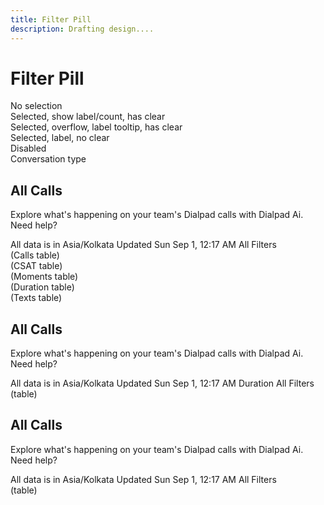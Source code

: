 ```yaml
---
title: Filter Pill
description: Drafting design....
---
```


<div class="rgeerqweerqwe">
  <h1 class="d-headline--xxl d-mb8">Filter Pill</h1>
  <dt-stack gap="600">
    <div class="d-p16 d-bgc-secondary d-bar8">
      <dt-stack direction="row" gap="500">
        <div>
          <div class="d-label--sm d-mb8">No selection</div>
          <span class="d-filter-pill">
            <dt-popover :open="onOpen" placement="bottom-start" fallbackPlacements="top-start" :modal="false">
              <template #anchor>
                <dt-button size="sm" class="d-filter-pill__primary" kind="muted" importance="outlined" icon-position="right">
                  <span class="d-filter-pill__label">
                    <span class="d-filter-pill__label-alpha">Channel</span>
                  </span>
                  <template #icon>
                    <dt-icon name="chevron-down" size="200" />
                  </template>
                </dt-button>
              </template>
              <template #content>
                <div class="d-ta-center d-px32 d-py64 d-fc-tertiary d-body--sm">
                  Popover or maybe Dropdown asdf
                </div>
              </template>
            </dt-popover>
          </span>
        </div>
        <div>
          <div class="d-label--sm d-mb8">Selected, show label/count, has clear</div>
          <span class="d-filter-pill d-filter-pill--selected">
            <dt-popover :open="onOpen" placement="bottom-start" fallbackPlacements="top-start" :modal="false">
              <template #anchor>
                <dt-button size="sm" class="d-filter-pill__primary d-filter-pill__primary--selected d-filter-pill__primary--has-clear" kind="muted" importance="outlined" icon-position="right">
                  <span class="d-filter-pill__label">
                    <span class="d-filter-pill__label-alpha">Contact Centers</span>
                    <span class="d-filter-pill__label-omega">89</span>
                  </span>
                  <template #icon>
                    <dt-icon name="chevron-down" size="200" />
                  </template>
                </dt-button>
              </template>
              <template #content>
                <div class="d-ta-center d-px32 d-py64 d-fc-tertiary d-body--sm">
                  Popover or maybe Dropdown
                </div>
              </template>
            </dt-popover>
            <dt-button onclick="alert('• Remove clear button\n• Remove `--selected` and `--has-clear`\n• Revert text label')" size="sm" class="d-filter-pill__clear d-filter-pill__clear--selected" kind="muted" importance="outlined" v-dt-tooltip="`Remove`">
              <template #icon>
                <dt-icon name="close" size="200" />
              </template>
            </dt-button>
          </span>
        </div>
        <div>
          <div class="d-label--sm d-mb8">Selected, overflow, label tooltip, has clear</div>
          <span class="d-filter-pill d-filter-pill--selected">
            <dt-popover :open="onOpen" placement="bottom-start" fallbackPlacements="top-start" :modal="false">
              <template #anchor>
                <dt-button size="sm" class="d-filter-pill__primary d-filter-pill__primary--selected d-filter-pill__primary--has-clear" kind="muted" importance="outlined" icon-position="right" v-dt-tooltip="`Disposition`">
                  <span class="d-filter-pill__label">
                    <span class="d-filter-pill__label-alpha">Merchandise Question (e.g. Size, Fit, etc)</span>
                  </span>
                  <template #icon>
                    <dt-icon name="chevron-down" size="200" />
                  </template>
                </dt-button>
              </template>
              <template #content>
                <div class="d-ta-center d-px32 d-py64 d-fc-tertiary d-body--sm">
                  Popover or maybe Dropdown
                </div>
              </template>
            </dt-popover>
            <dt-button onclick="alert('• Remove clear button\n• Remove `--selected` and `--has-clear`\n• Revert text label')" size="sm" class="d-filter-pill__clear d-filter-pill__clear--selected" kind="muted" importance="outlined" v-dt-tooltip="`Remove`">
              <template #icon>
                <dt-icon name="close" size="200" />
              </template>
            </dt-button>
          </span>
        </div>
        <div>
          <div class="d-label--sm d-mb8">Selected, label, no clear</div>
          <span class="d-filter-pill d-filter-pill--selected">
            <dt-dropdown navigation-type="arrow-keys" placement="bottom-start" fallbackPlacements="top-start" :modal="false">
              <template #anchor="{ attrs }">
                <dt-button size="sm" class="d-filter-pill__primary d-filter-pill__primary--selected" kind="muted" importance="outlined" icon-position="right" v-dt-tooltip="`Call source`">
                  <span class="d-filter-pill__label">
                    <span class="d-filter-pill__label-alpha">Internal and external</span>
                  </span>
                  <template #icon>
                    <dt-icon name="chevron-down" size="200" />
                  </template>
                </dt-button>
              </template>
              <template #list="{ close }">
                <dt-list-item
                  v-for="(item) in items"
                  :key="item.id"
                  role="menuitem"
                  :navigation-type="arrow-keys"
                  @click="close"
                >
                  {{ item.name }}
                </dt-list-item>
              </template>
            </dt-dropdown>
          </span>
        </div>
        <div>
          <div class="d-label--sm d-mb8">Disabled</div>
          <span class="d-filter-pill d-c-not-allowed">
            <dt-button size="sm" class="d-filter-pill__primary d-btn--disabled" aria-disabled="true" kind="muted" importance="outlined" icon-position="right" v-dt-tooltip="`Conversation type is disabled because selected filters only work with calls.`">
              <span class="d-filter-pill__label">
                <span class="d-filter-pill__label-alpha">Conversation type</span>
              </span>
              <template #icon>
                <dt-icon name="chevron-down" size="200" />
              </template>
            </dt-button>
          </span>
        </div>
      </dt-stack>
    </div>
    <dt-stack gap="500">
      <dt-stack>
        <h2 class="d-headline--xl">All Calls</h2>
        <dt-stack gap="400">
          <p class="d-body--md">Explore what's happening on your team's Dialpad calls with <dt-link href="link.html">Dialpad Ai</dt-link>. <dt-link href="link.html">Need help?</dt-link></p>
          <dt-stack direction="row" gap="300" class="d-body--sm d-fc-tertiary" as="p">
            <span v-dt-tooltip="`Aerolab's time zone setting`" tabindex="0" class="d-td-dotted">All data is in Asia/Kolkata</span>
            <span>Updated Sun Sep 1, 12:17 AM</span>
          </dt-stack>
        </dt-stack>
      </dt-stack>
      <dt-stack direction="row" gap="400" class="d-fw-wrap">
        <span class="d-filter-pill">
          <dt-popover :open="onOpen" placement="bottom-start" fallbackPlacements="top-start" :modal="false">
            <template #anchor>
              <dt-button size="sm" class="d-filter-pill__primary" kind="muted" importance="outlined" icon-position="right">
                <span class="d-filter-pill__label">
                  <span class="d-filter-pill__label-alpha">Location</span>
                </span>
                <template #icon>
                  <dt-icon name="chevron-down" size="200" />
                </template>
              </dt-button>
            </template>
            <template #content>
              <div class="d-ta-center d-px32 d-py64 d-fc-tertiary d-body--sm">
                Popover or maybe Dropdown asdf
              </div>
            </template>
          </dt-popover>
        </span>
        <span class="d-filter-pill">
          <dt-popover :open="onOpen" placement="bottom-start" fallbackPlacements="top-start" :modal="false">
            <template #anchor>
              <dt-button size="sm" class="d-filter-pill__primary" kind="muted" importance="outlined" icon-position="right">
                <span class="d-filter-pill__label">
                  <span class="d-filter-pill__label-alpha">Timeframe</span>
                </span>
                <template #icon>
                  <dt-icon name="chevron-down" size="200" />
                </template>
              </dt-button>
            </template>
            <template #content>
              <div class="d-ta-center d-px32 d-py64 d-fc-tertiary d-body--sm">
                Popover or maybe Dropdown asdf
              </div>
            </template>
          </dt-popover>
        </span>
        <span class="d-filter-pill">
          <dt-popover :open="onOpen" placement="bottom-start" fallbackPlacements="top-start" :modal="false">
            <template #anchor>
              <dt-button size="sm" class="d-filter-pill__primary" kind="muted" importance="outlined" icon-position="right">
                <span class="d-filter-pill__label">
                  <span class="d-filter-pill__label-alpha">Keyword</span>
                </span>
                <template #icon>
                  <dt-icon name="chevron-down" size="200" />
                </template>
              </dt-button>
            </template>
            <template #content>
              <div class="d-ta-center d-px32 d-py64 d-fc-tertiary d-body--sm">
                Popover or maybe Dropdown asdf
              </div>
            </template>
          </dt-popover>
        </span>
        <span class="d-filter-pill">
          <dt-popover :open="onOpen" placement="bottom-start" fallbackPlacements="top-start" :modal="false">
            <template #anchor>
              <dt-button size="sm" class="d-filter-pill__primary" kind="muted" importance="outlined" icon-position="right">
                <span class="d-filter-pill__label">
                  <span class="d-filter-pill__label-alpha">Moment</span>
                </span>
                <template #icon>
                  <dt-icon name="chevron-down" size="200" />
                </template>
              </dt-button>
            </template>
            <template #content>
              <div class="d-ta-center d-px32 d-py64 d-fc-tertiary d-body--sm">
                Popover or maybe Dropdown asdf
              </div>
            </template>
          </dt-popover>
        </span>
        <span class="d-filter-pill">
          <dt-popover :open="onOpen" placement="bottom-start" fallbackPlacements="top-start" :modal="false">
            <template #anchor>
              <dt-button size="sm" class="d-filter-pill__primary" kind="muted" importance="outlined" icon-position="right">
                <span class="d-filter-pill__label">
                  <span class="d-filter-pill__label-alpha">Duration</span>
                </span>
                <template #icon>
                  <dt-icon name="chevron-down" size="200" />
                </template>
              </dt-button>
            </template>
            <template #content>
              <div class="d-ta-center d-px32 d-py64 d-fc-tertiary d-body--sm">
                Popover or maybe Dropdown asdf
              </div>
            </template>
          </dt-popover>
        </span>
        <span class="d-filter-pill">
          <dt-popover :open="onOpen" placement="bottom-start" fallbackPlacements="top-start" :modal="false">
            <template #anchor>
              <dt-button size="sm" class="d-filter-pill__primary" kind="muted" importance="outlined" icon-position="right">
                <span class="d-filter-pill__label">
                  <span class="d-filter-pill__label-alpha">Call source</span>
                </span>
                <template #icon>
                  <dt-icon name="chevron-down" size="200" />
                </template>
              </dt-button>
            </template>
            <template #content>
              <div class="d-ta-center d-px32 d-py64 d-fc-tertiary d-body--sm">
                Popover or maybe Dropdown asdf
              </div>
            </template>
          </dt-popover>
        </span>
        <dt-button size="sm" kind="muted" importance="clear">
          All Filters
        </dt-button>
      </dt-stack>
      <div hidden>
        <dt-stack direction="row" gap="500" class="d-d-inline-flex d-fw-nowrap d-bgc-warning d-jc-space-between d-px8 d-py2 d-bar8">
          <div class="d-body--sm">Would you like to save this search?</div>
          <dt-stack direction="row" gap="300">
            <dt-button link class="d-link--muted d-body--sm">Clear</dt-button>
            <span>•</span>
            <dt-button link class="d-link--muted d-body--sm">Save this search</dt-button>
          </dt-stack>
        </dt-stack>
      </div>
      <dt-tab-group>
        <template #tabs>
          <dt-tab id="tab1" panel-id="tab1" selected>
            Calls
          </dt-tab>
          <dt-tab id="tab2" panel-id="tab2">
            CSAT
          </dt-tab>
          <dt-tab id="tab3" panel-id="tab3">
            Moments
          </dt-tab>
          <dt-tab id="tab4" panel-id="tab4">
            Duration
          </dt-tab>
          <dt-tab id="tab5" panel-id="tab5">
            Texts
          </dt-tab>
        </template>
        <div class="d-ba d-bc-default d-btw0 d-bar8 d-btr0 d-p128 d-ta-center d-fc-tertiary d-body--sm">
          <dt-tab-panel id="tab1" tab-id="tab1">
            <div class="d-py128">(Calls table)</div>
          </dt-tab-panel>
          <dt-tab-panel id="tab2" tab-id="tab2">
            <div class="d-py32">(CSAT table)</div>
          </dt-tab-panel>
          <dt-tab-panel id="tab3" tab-id="tab3">
            <div class="d-py64">(Moments table)</div>
          </dt-tab-panel>
          <dt-tab-panel id="tab4" tab-id="tab4">
            <div class="d-py48">(Duration table)</div>
          </dt-tab-panel>
          <dt-tab-panel id="tab5" tab-id="tab5">
            <div class="d-py128">(Texts table)</div>
          </dt-tab-panel>
        </div>
      </dt-tab-group>
    </dt-stack>
    <dt-stack gap="500">
      <dt-stack>
        <h2 class="d-headline--xl">All Calls</h2>
        <dt-stack gap="400">
          <p class="d-body--md">Explore what's happening on your team's Dialpad calls with <dt-link href="link.html">Dialpad Ai</dt-link>. <dt-link href="link.html">Need help?</dt-link></p>
          <dt-stack direction="row" gap="300" class="d-body--sm d-fc-tertiary" as="p">
            <span v-dt-tooltip="`Aerolab's time zone setting`" tabindex="0" class="d-td-dotted">All data is in Asia/Kolkata</span>
            <span>Updated Sun Sep 1, 12:17 AM</span>
          </dt-stack>
        </dt-stack>
      </dt-stack>
      <dt-stack direction="row" gap="400" class="d-fw-wrap">
        <span class="d-filter-pill d-filter-pill--selected">
          <dt-popover :open="onOpen" placement="bottom-start" fallbackPlacements="top-start" :modal="false">
            <template #anchor>
              <dt-button size="sm" class="d-filter-pill__primary d-filter-pill__primary--selected" kind="muted" importance="outlined" icon-position="right" v-dt-tooltip="`Location`">
                <span class="d-filter-pill__label">
                  <span class="d-filter-pill__label-alpha">This office</span>
                </span>
                <template #icon>
                  <dt-icon name="chevron-down" size="200" />
                </template>
              </dt-button>
            </template>
            <template #content>
              <div class="d-ta-center d-px32 d-py64 d-fc-tertiary d-body--sm">
                Popover or maybe Dropdown
              </div>
            </template>
          </dt-popover>
        </span>
        <span class="d-filter-pill d-filter-pill--selected">
          <dt-popover :open="onOpen" placement="bottom-start" fallbackPlacements="top-start" :modal="false">
            <template #anchor>
              <dt-button size="sm" class="d-filter-pill__primary d-filter-pill__primary--selected d-filter-pill__primary--has-clear" kind="muted" importance="outlined" icon-position="right" v-dt-tooltip="`Timeframe`">
                <span class="d-filter-pill__label">
                  <span class="d-filter-pill__label-alpha">Past 90 days</span>
                </span>
                <template #icon>
                  <dt-icon name="chevron-down" size="200" />
                </template>
              </dt-button>
            </template>
            <template #content>
              <div class="d-ta-center d-px32 d-py64 d-fc-tertiary d-body--sm">
                Popover or maybe Dropdown
              </div>
            </template>
          </dt-popover>
          <dt-button onclick="alert('• Remove clear button\n• Remove `--selected` and `--has-clear`\n• Revert text label')" size="sm" class="d-filter-pill__clear d-filter-pill__clear--selected" kind="muted" importance="outlined" v-dt-tooltip="`Remove`">
            <template #icon>
              <dt-icon name="close" size="200" />
            </template>
          </dt-button>
        </span>
        <span class="d-filter-pill">
          <dt-popover :open="onOpen" placement="bottom-start" fallbackPlacements="top-start" :modal="false">
            <template #anchor>
              <dt-button size="sm" class="d-filter-pill__primary" kind="muted" importance="outlined" icon-position="right">
                <span class="d-filter-pill__label">
                  <span class="d-filter-pill__label-alpha">Keyword</span>
                </span>
                <template #icon>
                  <dt-icon name="chevron-down" size="200" />
                </template>
              </dt-button>
            </template>
            <template #content>
              <div class="d-ta-center d-px32 d-py64 d-fc-tertiary d-body--sm">
                Popover or maybe Dropdown asdf
              </div>
            </template>
          </dt-popover>
        </span>
        <span class="d-filter-pill">
          <dt-popover :open="onOpen" placement="bottom-start" fallbackPlacements="top-start" :modal="false">
            <template #anchor>
              <dt-button size="sm" class="d-filter-pill__primary" kind="muted" importance="outlined" icon-position="right">
                <span class="d-filter-pill__label">
                  <span class="d-filter-pill__label-alpha">Moment</span>
                </span>
                <template #icon>
                  <dt-icon name="chevron-down" size="200" />
                </template>
              </dt-button>
            </template>
            <template #content>
              <div class="d-ta-center d-px32 d-py64 d-fc-tertiary d-body--sm">
                Popover or maybe Dropdown asdf
              </div>
            </template>
          </dt-popover>
        </span>
        <span class="d-filter-pill d-c-not-allowed">
          <dt-button size="sm" class="d-filter-pill__primary d-btn--disabled" aria-disabled="true" kind="muted" importance="outlined" icon-position="right" v-dt-tooltip="`Conversation type is disabled because selected filters only work with calls.`">
            <span class="d-filter-pill__label">
              <span class="d-filter-pill__label-alpha">Duration</span>
            </span>
            <template #icon>
              <dt-icon name="chevron-down" size="200" />
            </template>
          </dt-button>
        </span>
        <span class="d-filter-pill d-filter-pill--selected">
          <dt-dropdown navigation-type="arrow-keys" placement="bottom-start" fallbackPlacements="top-start" :modal="false">
            <template #anchor="{ attrs }">
              <dt-button size="sm" class="d-filter-pill__primary d-filter-pill__primary--selected" kind="muted" importance="outlined" icon-position="right" v-dt-tooltip="`Call source`">
                <span class="d-filter-pill__label">
                  <span class="d-filter-pill__label-alpha">Internal and external</span>
                </span>
                <template #icon>
                  <dt-icon name="chevron-down" size="200" />
                </template>
              </dt-button>
            </template>
            <template #list="{ close }">
              <dt-list-item
                v-for="(item) in items"
                :key="item.id"
                role="menuitem"
                :navigation-type="arrow-keys"
                @click="close"
              >
                {{ item.name }}
              </dt-list-item>
            </template>
          </dt-dropdown>
        </span>
        <dt-button size="sm" kind="muted" importance="clear">
          All Filters
        </dt-button>
      </dt-stack>
      <div hidden>
        <dt-stack direction="row" gap="500" class="d-d-inline-flex d-fw-nowrap d-bgc-warning d-jc-space-between d-px8 d-py2 d-bar8">
          <div class="d-body--sm">Would you like to save this search?</div>
          <dt-stack direction="row" gap="300">
            <dt-button link class="d-link--muted d-body--sm">Clear</dt-button>
            <span>•</span>
            <dt-button link class="d-link--muted d-body--sm">Save this search</dt-button>
          </dt-stack>
        </dt-stack>
      </div>
      <div class="d-ba d-bc-default d-bar8 d-p128 d-ta-center d-fc-tertiary d-body--sm">
        <div class="d-py128">(table)</div>
      </div>
    </dt-stack>
    <dt-stack gap="500">
      <dt-stack>
        <h2 class="d-headline--xl">All Calls</h2>
        <dt-stack gap="400">
          <p class="d-body--md">Explore what's happening on your team's Dialpad calls with <dt-link href="link.html">Dialpad Ai</dt-link>. <dt-link href="link.html">Need help?</dt-link></p>
          <dt-stack direction="row" gap="300" class="d-body--sm d-fc-tertiary" as="p">
            <span v-dt-tooltip="`Aerolab's time zone setting`" tabindex="0" class="d-td-dotted">All data is in Asia/Kolkata</span>
            <span>Updated Sun Sep 1, 12:17 AM</span>
          </dt-stack>
        </dt-stack>
      </dt-stack>
      <dt-stack direction="row" gap="400" class="d-fw-wrap">
        <span class="d-filter-pill">
          <dt-popover :open="onOpen" placement="bottom-start" fallbackPlacements="top-start" :modal="false">
            <template #anchor>
              <dt-button size="sm" class="d-filter-pill__primary" kind="muted" importance="outlined" icon-position="right">
                <span class="d-filter-pill__label">
                  <span class="d-filter-pill__label-alpha">Users or groups</span>
                </span>
                <template #icon>
                  <dt-icon name="chevron-down" size="200" />
                </template>
              </dt-button>
            </template>
            <template #content>
              <div class="d-ta-center d-px32 d-py64 d-fc-tertiary d-body--sm">
                Popover or maybe Dropdown asdf
              </div>
            </template>
          </dt-popover>
        </span>
        <span class="d-filter-pill d-filter-pill--selected">
          <dt-popover :open="onOpen" placement="bottom-start" fallbackPlacements="top-start" :modal="false">
            <template #anchor>
              <dt-button size="sm" class="d-filter-pill__primary d-filter-pill__primary--selected d-filter-pill__primary--has-clear" kind="muted" importance="outlined" icon-position="right" v-dt-tooltip="`Timeframe`">
                <span class="d-filter-pill__label">
                  <span class="d-filter-pill__label-alpha">Past 90 days</span>
                </span>
                <template #icon>
                  <dt-icon name="chevron-down" size="200" />
                </template>
              </dt-button>
            </template>
            <template #content>
              <div class="d-ta-center d-px32 d-py64 d-fc-tertiary d-body--sm">
                Popover or maybe Dropdown
              </div>
            </template>
          </dt-popover>
          <dt-button onclick="alert('• Remove clear button\n• Remove `--selected` and `--has-clear`\n• Revert text label')" size="sm" class="d-filter-pill__clear d-filter-pill__clear--selected" kind="muted" importance="outlined" v-dt-tooltip="`Remove`">
            <template #icon>
              <dt-icon name="close" size="200" />
            </template>
          </dt-button>
        </span>
        <span class="d-filter-pill d-filter-pill--selected">
          <dt-popover :open="onOpen" placement="bottom-start" fallbackPlacements="top-start" :modal="false">
            <template #anchor>
              <dt-button size="sm" class="d-filter-pill__primary d-filter-pill__primary--selected d-filter-pill__primary--has-clear" kind="muted" importance="outlined" icon-position="right">
                <span class="d-filter-pill__label">
                  <span class="d-filter-pill__label-alpha">Columns</span>
                  <span class="d-filter-pill__label-omega">7</span>
                </span>
                <template #icon>
                  <dt-icon name="chevron-down" size="200" />
                </template>
              </dt-button>
            </template>
            <template #content>
              <div class="d-ta-center d-px32 d-py64 d-fc-tertiary d-body--sm">
                Popover or maybe Dropdown
              </div>
            </template>
          </dt-popover>
          <dt-button onclick="alert('• Remove clear button\n• Remove `--selected` and `--has-clear`\n• Revert text label')" size="sm" class="d-filter-pill__clear d-filter-pill__clear--selected" kind="muted" importance="outlined" v-dt-tooltip="`Remove`">
            <template #icon>
              <dt-icon name="close" size="200" />
            </template>
          </dt-button>
        </span>
        <span class="d-filter-pill">
          <dt-popover :open="onOpen" placement="bottom-start" fallbackPlacements="top-start" :modal="false">
            <template #anchor>
              <dt-button size="sm" class="d-filter-pill__primary" kind="muted" importance="outlined" icon-position="right">
                <span class="d-filter-pill__label">
                  <span class="d-filter-pill__label-alpha">Call participants</span>
                </span>
                <template #icon>
                  <dt-icon name="chevron-down" size="200" />
                </template>
              </dt-button>
            </template>
            <template #content>
              <div class="d-ta-center d-px32 d-py64 d-fc-tertiary d-body--sm">
                Popover or maybe Dropdown asdf
              </div>
            </template>
          </dt-popover>
        </span>
        <span class="d-filter-pill">
          <dt-popover :open="onOpen" placement="bottom-start" fallbackPlacements="top-start" :modal="false">
            <template #anchor>
              <dt-button size="sm" class="d-filter-pill__primary" kind="muted" importance="outlined" icon-position="right">
                <span class="d-filter-pill__label">
                  <span class="d-filter-pill__label-alpha">Keyword</span>
                </span>
                <template #icon>
                  <dt-icon name="chevron-down" size="200" />
                </template>
              </dt-button>
            </template>
            <template #content>
              <div class="d-ta-center d-px32 d-py64 d-fc-tertiary d-body--sm">
                Popover or maybe Dropdown asdf
              </div>
            </template>
          </dt-popover>
        </span>
        <span class="d-filter-pill">
          <dt-popover :open="onOpen" placement="bottom-start" fallbackPlacements="top-start" :modal="false">
            <template #anchor>
              <dt-button size="sm" class="d-filter-pill__primary" kind="muted" importance="outlined" icon-position="right">
                <span class="d-filter-pill__label">
                  <span class="d-filter-pill__label-alpha">Moment</span>
                </span>
                <template #icon>
                  <dt-icon name="chevron-down" size="200" />
                </template>
              </dt-button>
            </template>
            <template #content>
              <div class="d-ta-center d-px32 d-py64 d-fc-tertiary d-body--sm">
                Popover or maybe Dropdown asdf
              </div>
            </template>
          </dt-popover>
        </span>
        <span class="d-filter-pill">
          <dt-popover :open="onOpen" placement="bottom-start" fallbackPlacements="top-start" :modal="false">
            <template #anchor>
              <dt-button size="sm" class="d-filter-pill__primary" kind="muted" importance="outlined" icon-position="right">
                <span class="d-filter-pill__label">
                  <span class="d-filter-pill__label-alpha">Duration</span>
                </span>
                <template #icon>
                  <dt-icon name="chevron-down" size="200" />
                </template>
              </dt-button>
            </template>
            <template #content>
              <div class="d-ta-center d-px32 d-py64 d-fc-tertiary d-body--sm">
                Popover or maybe Dropdown asdf
              </div>
            </template>
          </dt-popover>
        </span>
        <span class="d-filter-pill">
          <dt-popover :open="onOpen" placement="bottom-start" fallbackPlacements="top-start" :modal="false">
            <template #anchor>
              <dt-button size="sm" class="d-filter-pill__primary" kind="muted" importance="outlined" icon-position="right">
                <span class="d-filter-pill__label">
                  <span class="d-filter-pill__label-alpha">Hold time</span>
                </span>
                <template #icon>
                  <dt-icon name="chevron-down" size="200" />
                </template>
              </dt-button>
            </template>
            <template #content>
              <div class="d-ta-center d-px32 d-py64 d-fc-tertiary d-body--sm">
                Popover or maybe Dropdown asdf
              </div>
            </template>
          </dt-popover>
        </span>
        <span class="d-filter-pill d-filter-pill--selected">
          <dt-popover :open="onOpen" placement="bottom-start" fallbackPlacements="top-start" :modal="false">
            <template #anchor>
              <dt-button size="sm" class="d-filter-pill__primary d-filter-pill__primary--selected d-filter-pill__primary--has-clear" kind="muted" importance="outlined" icon-position="right">
                <span class="d-filter-pill__label">
                  <span class="d-filter-pill__label-alpha">Dispositions</span>
                  <span class="d-filter-pill__label-omega">4</span>
                </span>
                <template #icon>
                  <dt-icon name="chevron-down" size="200" />
                </template>
              </dt-button>
            </template>
            <template #content>
              <div class="d-ta-center d-px32 d-py64 d-fc-tertiary d-body--sm">
                Popover or maybe Dropdown
              </div>
            </template>
          </dt-popover>
          <dt-button onclick="alert('• Remove clear button\n• Remove `--selected` and `--has-clear`\n• Revert text label')" size="sm" class="d-filter-pill__clear d-filter-pill__clear--selected" kind="muted" importance="outlined" v-dt-tooltip="`Remove`">
            <template #icon>
              <dt-icon name="close" size="200" />
            </template>
          </dt-button>
        </span>
        <span class="d-filter-pill d-filter-pill--selected">
          <dt-popover :open="onOpen" placement="bottom-start" fallbackPlacements="top-start" :modal="false">
            <template #anchor>
              <dt-button size="sm" class="d-filter-pill__primary d-filter-pill__primary--selected d-filter-pill__primary--has-clear" kind="muted" importance="outlined" icon-position="right" v-dt-tooltip="`Time of day`">
                <span class="d-filter-pill__label">
                  <span class="d-filter-pill__label-alpha">10am – 12pm</span>
                </span>
                <template #icon>
                  <dt-icon name="chevron-down" size="200" />
                </template>
              </dt-button>
            </template>
            <template #content>
              <div class="d-ta-center d-px32 d-py64 d-fc-tertiary d-body--sm">
                Popover or maybe Dropdown
              </div>
            </template>
          </dt-popover>
          <dt-button onclick="alert('• Remove clear button\n• Remove `--selected` and `--has-clear`\n• Revert text label')" size="sm" class="d-filter-pill__clear d-filter-pill__clear--selected" kind="muted" importance="outlined" v-dt-tooltip="`Remove`">
            <template #icon>
              <dt-icon name="close" size="200" />
            </template>
          </dt-button>
        </span>
        <dt-button size="sm" kind="muted" importance="clear">
          All Filters
        </dt-button>
      </dt-stack>
      <div hidden>
        <dt-stack direction="row" gap="500" class="d-d-inline-flex d-fw-nowrap d-bgc-warning d-jc-space-between d-px8 d-py2 d-bar8">
          <div class="d-body--sm">Would you like to save this search?</div>
          <dt-stack direction="row" gap="300">
            <dt-button link class="d-link--muted d-body--sm">Clear</dt-button>
            <span>•</span>
            <dt-button link class="d-link--muted d-body--sm">Save this search</dt-button>
          </dt-stack>
        </dt-stack>
      </div>
      <div class="d-ba d-bc-default d-bar8 d-p128 d-ta-center d-fc-tertiary d-body--sm">
        <div class="d-py128">(table)</div>
      </div>
    </dt-stack>
  </dt-stack>
</div>

<script setup>
  const items = [
    { name: 'All Calls and Dialpad Meetings', id: 1 },
    { name: 'External only', id: 2 },
    { name: 'Internal only', id: 3 },
  ];
</script>
